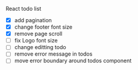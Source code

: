React todo list

- [x] add pagination
- [x] change footer font size
- [x] remove page scroll
- [ ] fix Logo font size
- [ ] change editting todo
- [ ] remove error message in todos
- [ ] move error boundary around todos component
